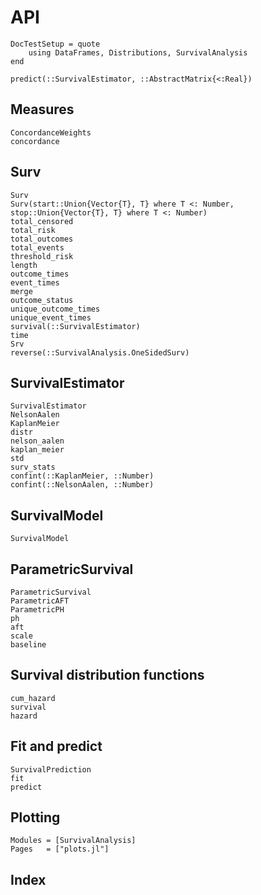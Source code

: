 # API

```@meta
DocTestSetup = quote
    using DataFrames, Distributions, SurvivalAnalysis
end
```


```@docs
predict(::SurvivalEstimator, ::AbstractMatrix{<:Real})
```

## Measures

```@docs
ConcordanceWeights
concordance
```

## Surv

```@docs
Surv
Surv(start::Union{Vector{T}, T} where T <: Number, stop::Union{Vector{T}, T} where T <: Number)
total_censored
total_risk
total_outcomes
total_events
threshold_risk
length
outcome_times
event_times
merge
outcome_status
unique_outcome_times
unique_event_times
survival(::SurvivalEstimator)
time
Srv
reverse(::SurvivalAnalysis.OneSidedSurv)
```

## SurvivalEstimator

```@docs
SurvivalEstimator
NelsonAalen
KaplanMeier
distr
nelson_aalen
kaplan_meier
std
surv_stats
confint(::KaplanMeier, ::Number)
confint(::NelsonAalen, ::Number)
```

## SurvivalModel

```@docs
SurvivalModel
```

## ParametricSurvival

```@docs
ParametricSurvival
ParametricAFT
ParametricPH
ph
aft
scale
baseline
```

## Survival distribution functions

```@docs
cum_hazard
survival
hazard
```

## Fit and predict

```@docs
SurvivalPrediction
fit
predict
```

## Plotting

```@autodocs
Modules = [SurvivalAnalysis]
Pages   = ["plots.jl"]
```

## Index

```@index
```
